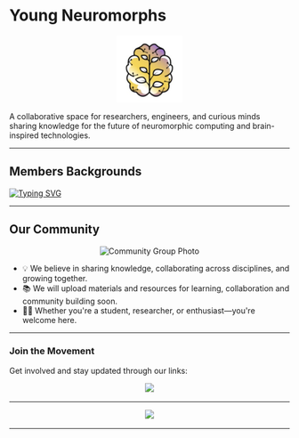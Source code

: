 # Young Neuromorphs


<div align="center">
  <img src="../Logo.png" alt="Community Logo" height="120" />
</div>


A collaborative space for researchers, engineers, and curious minds sharing knowledge for the future of neuromorphic computing and brain-inspired technologies.

---

## Members Backgrounds

[![Typing SVG](https://readme-typing-svg.demolab.com/?font=Fira+Code&size=25&duration=4000&pause=1500&color=0D47A1&center=false&vCenter=true&width=1000&lines=Neuroscience+%7C+Artificial+Intelligence;+Computer+Engineering+%7C+Electrical+Engineering;Biomedical+Engineering+%7C+Material+Science)](https://git.io/typing-svg)

---

## Our Community

<div align="center">
  <img src="https://your-image-link.com/community-photo.jpg" alt="Community Group Photo" width="70%" />
</div>

-  💡 We believe in sharing knowledge, collaborating across disciplines, and growing together.
-  📚 We will upload materials and resources for learning, collaboration and community building soon.
-  🙋‍♂️ Whether you're a student, researcher, or enthusiast—you're welcome here.


---

### Join the Movement

Get involved and stay updated through our links:

<div align="center"> 
  <a href="https://linktr.ee/youngneuromorphs" target="_blank">
    <img src="https://img.shields.io/badge/Linktree-39e09b?style=for-the-badge&logo=Linktree&logoColor=white" />
  </a> 
</div>

---

<div align="center">
  <img src="https://komarev.com/ghpvc/?username=your-org-name&label=Community%20Views&color=blue&style=flat" />
</div>

---
